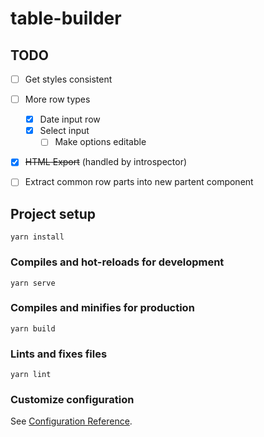 # table-builder

## TODO

- [ ] Get styles consistent
- [ ] More row types
    - [x] Date input row
    - [x] Select input
        - [ ] Make options editable
- [x] ~~HTML Export~~ (handled by introspector)
- [ ] Extract common row parts into new partent component


## Project setup
```
yarn install
```

### Compiles and hot-reloads for development
```
yarn serve
```

### Compiles and minifies for production
```
yarn build
```

### Lints and fixes files
```
yarn lint
```

### Customize configuration
See [Configuration Reference](https://cli.vuejs.org/config/).
